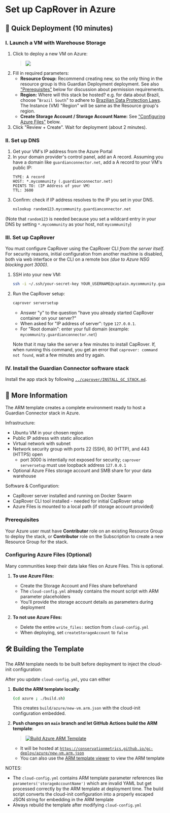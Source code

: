 # Set up CapRover in Azure

## 🚀 Quick Deployment (10 minutes)

### I. Launch a VM with Warehouse Storage

1. Click to deploy a new VM on Azure:
    > [<img src="https://aka.ms/deploytoazurebutton"/>](https://portal.azure.com/#create/Microsoft.Template/uri/https%3A%2F%2Fconservationmetrics.github.io%2Fgc-deploy%2Fazure%2Fnew-vm.arm.json)
2. Fill in required parameters:
    - **Resource Group:** Recommend creating new, so the only thing in the resource group is this Guardian Deployment deployment. See also ["Prerequisites"](#prerequisites) below for discussion about permission requirements.
    - **Region:** Where will this stack be hosted? e.g. for data about Brazil, choose "`Brazil South`" to adhere to [Brazilian Data Protection Laws](https://www.gov.br/esporte/pt-br/acesso-a-informacao/lgpd). The Instance (VM) "Region" will be same as the Resource group's region.
    - **Create Storage Account / Storage Account Name:** See ["Configuring Azure Files"](#configuring-azure-files-optional) below.
3. Click "Review + Create". Wait for deployment (about 2 minutes).

### II. Set up DNS

1. Get your VM's IP address from the Azure Portal
2. In your domain provider's control panel, add an A record. Assuming you have a domain like `guardianconnector.net`, add a A record to your VM's public IP:
    ```
    TYPE: A record
    HOST: *.mycommunity (.guardianconnector.net)
    POINTS TO: (IP Address of your VM)
    TTL: 3600
    ```
3. Confirm: check if IP address resolves to the IP you set in your DNS.
    ```bash
    nslookup random123.mycommunity.guardianconnector.net
    ```
(Note that `random123` is needed because you set a wildcard entry in your DNS by setting `*.mycommunity` as your host, not `mycommunity`)


### III. Set up CapRover

You must configure CapRover using the CapRover CLI _from the server itself._
For security reasons, initial configuration from another machine is disabled, both via web interface or the CLI on a remote box _(due to Azure NSG blocking port 3000)_.

1. SSH into your new VM:
    ```bash
    ssh -i ~/.ssh/your-secret-key YOUR_USERNAME@captain.mycommunity.guardianconnector.net
    ```
2. Run the CapRover setup:
    ```bash
    caprover serversetup
    ```
    - Answer "y" to the question "have you already started CapRover container on your server?"
    - When asked for "IP address of server": type `127.0.0.1`.
    - For "Root domain": enter your full domain (example: `mycommunity.guardianconnector.net`)

    Note that it may take the server a few minutes to install CapRover. If, when running this command, you get an error that `caprover: command not found`, wait a few minutes and try again.

### IV. Install the Guardian Connector software stack

Install the app stack by following [`../caprover/INSTALL_GC_STACK.md`](../caprover/INSTALL_GC_STACK.md).


## 📖 More Information

The ARM template creates a complete environment ready to host a Guardian Connector stack in Azure.

Infrastructure:
- Ubuntu VM in your chosen region
- Public IP address with static allocation
- Virtual network with subnet
- Network security group with ports 22 (SSH), 80 (HTTP), and 443 (HTTPS) open
    - port 3000 is intentially not exposed for security; `caprover serversetup` must use loopback address `127.0.0.1`
- Optional Azure Files storage account and SMB share for your data warehouse

Software & Configuration:
- CapRover server installed and running on Docker Swarm
- CapRover CLI tool installed - needed for initial CapRover setup
- Azure Files is mounted to a local path (if storage account provided)

### Prerequisites

Your Azure user must have **Contributor** role on an existing Resource Group to deploy the stack,
or **Contributor** role on the Subscription to create a new Resource Group for the stack.

### Configuring Azure Files (Optional)

Many communities keep their data lake files on Azure Files. This is optional.

1. **To use Azure Files:**
   - Create the Storage Account and Files share beforehand
   - The `cloud-config.yml` already contains the mount script with ARM parameter placeholders
   - You'll provide the storage account details as parameters during deployment

2. **To not use Azure Files:**
   - Delete the entire `write_files:` section from `cloud-config.yml`
   - When deploying, set `createStorageAccount` to `false`

## 🛠️ Building the Template

The ARM template needs to be built before deployment to inject the cloud-init configuration:

After you update `cloud-config.yml`, you can either

1. **Build the ARM template locally**:
   ```bash
   (cd azure ; ./build.sh)
   ```
   This creates `build/azure/new-vm.arm.json` with the cloud-init configuration embedded.

2. **Push changes on `main` branch and let GitHub Actions build the ARM template**:
   > [![Build Azure ARM Template](https://github.com/ConservationMetrics/gc-deploy/actions/workflows/build-and-deploy.yml/badge.svg)](https://github.com/ConservationMetrics/gc-deploy/actions/workflows/build-and-deploy.yml)
    - It will be hosted at [`https://conservationmetrics.github.io/gc-deploy/azure/new-vm.arm.json`](https://conservationmetrics.github.io/gc-deploy/azure/new-vm.arm.json)
    - You can also use the [ARM template viewer](https://armviz.io/#/?load=https%3A%2F%2Fconservationmetrics.github.io%2Fgc-deploy%2Fazure%2Fnew-vm.arm.json) to view the ARM template


NOTES:
- The `cloud-config.yml` contains ARM template parameter references like `parameters('storageAccountName')` which are invalid YAML but get processed correctly by the ARM template at deployment time. The build script converts the cloud-init configuration into a properly escaped JSON string for embedding in the ARM template
- Always rebuild the template after modifying `cloud-config.yml`
